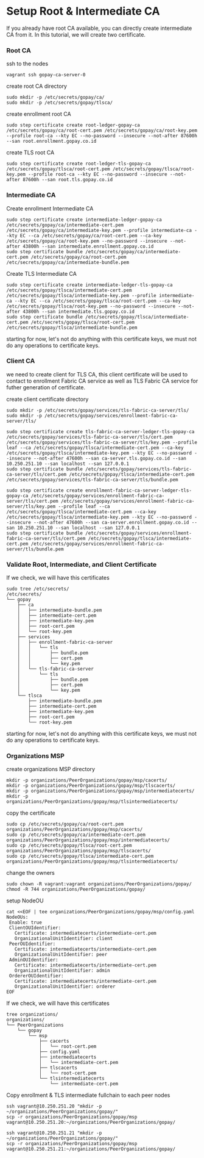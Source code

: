 # Setup Root & Intermediate CA
If you already have root CA available, you can directly create intermediate CA from it. In this tutorial, we will create two certificate.

### Root CA
ssh to the nodes
```shell
vagrant ssh gopay-ca-server-0
```

create root CA directory
```shell
sudo mkdir -p /etc/secrets/gopay/ca/
sudo mkdir -p /etc/secrets/gopay/tlsca/
```

create enrollment root CA
```shell
sudo step certificate create root-ledger-gopay-ca /etc/secrets/gopay/ca/root-cert.pem /etc/secrets/gopay/ca/root-key.pem --profile root-ca --kty EC --no-password --insecure --not-after 87600h --san root.enrollment.gopay.co.id
```

create TLS root CA
```shell
sudo step certificate create root-ledger-tls-gopay-ca /etc/secrets/gopay/tlsca/root-cert.pem /etc/secrets/gopay/tlsca/root-key.pem --profile root-ca --kty EC --no-password --insecure --not-after 87600h --san root.tls.gopay.co.id
```

### Intermediate CA
Create enrollment Intermediate CA
```shell
sudo step certificate create intermediate-ledger-gopay-ca /etc/secrets/gopay/ca/intermediate-cert.pem /etc/secrets/gopay/ca/intermediate-key.pem --profile intermediate-ca --kty EC --ca /etc/secrets/gopay/ca/root-cert.pem --ca-key /etc/secrets/gopay/ca/root-key.pem --no-password --insecure --not-after 43800h --san intermediate.enrollment.gopay.co.id
sudo step certificate bundle /etc/secrets/gopay/ca/intermediate-cert.pem /etc/secrets/gopay/ca/root-cert.pem /etc/secrets/gopay/ca/intermediate-bundle.pem
```

Create TLS Intermediate CA
```shell
sudo step certificate create intermediate-ledger-tls-gopay-ca /etc/secrets/gopay/tlsca/intermediate-cert.pem /etc/secrets/gopay/tlsca/intermediate-key.pem --profile intermediate-ca --kty EC --ca /etc/secrets/gopay/tlsca/root-cert.pem --ca-key /etc/secrets/gopay/tlsca/root-key.pem --no-password --insecure --not-after 43800h --san intermediate.tls.gopay.co.id
sudo step certificate bundle /etc/secrets/gopay/tlsca/intermediate-cert.pem /etc/secrets/gopay/tlsca/root-cert.pem /etc/secrets/gopay/tlsca/intermediate-bundle.pem
```

starting for now, let's not do anything with this certificate keys, we must not do any operations to certificate keys.

### Client CA
we need to create client for TLS CA, this client certificate will be used to contact to enrollment Fabric CA service as well as TLS Fabric CA service for futher generation of certificate.

create client certificate directory
```shell
sudo mkdir -p /etc/secrets/gopay/services/tls-fabric-ca-server/tls/
sudo mkdir -p /etc/secrets/gopay/services/enrollment-fabric-ca-server/tls/
```

```shell
sudo step certificate create tls-fabric-ca-server-ledger-tls-gopay-ca /etc/secrets/gopay/services/tls-fabric-ca-server/tls/cert.pem /etc/secrets/gopay/services/tls-fabric-ca-server/tls/key.pem --profile leaf --ca /etc/secrets/gopay/tlsca/intermediate-cert.pem --ca-key /etc/secrets/gopay/tlsca/intermediate-key.pem --kty EC --no-password --insecure --not-after 47600h --san ca-server.tls.gopay.co.id --san 10.250.251.10 --san localhost --san 127.0.0.1
sudo step certificate bundle /etc/secrets/gopay/services/tls-fabric-ca-server/tls/cert.pem /etc/secrets/gopay/tlsca/intermediate-cert.pem /etc/secrets/gopay/services/tls-fabric-ca-server/tls/bundle.pem

sudo step certificate create enrollment-fabric-ca-server-ledger-tls-gopay-ca /etc/secrets/gopay/services/enrollment-fabric-ca-server/tls/cert.pem /etc/secrets/gopay/services/enrollment-fabric-ca-server/tls/key.pem --profile leaf --ca /etc/secrets/gopay/tlsca/intermediate-cert.pem --ca-key /etc/secrets/gopay/tlsca/intermediate-key.pem --kty EC --no-password --insecure --not-after 47600h --san ca-server.enrollment.gopay.co.id --san 10.250.251.10 --san localhost --san 127.0.0.1
sudo step certificate bundle /etc/secrets/gopay/services/enrollment-fabric-ca-server/tls/cert.pem /etc/secrets/gopay/tlsca/intermediate-cert.pem /etc/secrets/gopay/services/enrollment-fabric-ca-server/tls/bundle.pem
```

### Validate Root, Intermediate, and Client Certificate
If we check, we will have this certificates
```
sudo tree /etc/secrets/
/etc/secrets/
└── gopay
    ├── ca
    │   ├── intermediate-bundle.pem
    │   ├── intermediate-cert.pem
    │   ├── intermediate-key.pem
    │   ├── root-cert.pem
    │   └── root-key.pem
    ├── services
    │   ├── enrollment-fabric-ca-server
    │   │   └── tls
    │   │       ├── bundle.pem
    │   │       ├── cert.pem
    │   │       └── key.pem
    │   └── tls-fabric-ca-server
    │       └── tls
    │           ├── bundle.pem
    │           ├── cert.pem
    │           └── key.pem
    └── tlsca
        ├── intermediate-bundle.pem
        ├── intermediate-cert.pem
        ├── intermediate-key.pem
        ├── root-cert.pem
        └── root-key.pem
```
starting for now, let's not do anything with this certificate keys, we must not do any operations to certificate keys.

### Organizations MSP
create organizations MSP directory
```
mkdir -p organizations/PeerOrganizations/gopay/msp/cacerts/
mkdir -p organizations/PeerOrganizations/gopay/msp/tlscacerts/
mkdir -p organizations/PeerOrganizations/gopay/msp/intermediatecerts/
mkdir -p organizations/PeerOrganizations/gopay/msp/tlsintermediatecerts/
```

copy the certificate
```
sudo cp /etc/secrets/gopay/ca/root-cert.pem organizations/PeerOrganizations/gopay/msp/cacerts/
sudo cp /etc/secrets/gopay/ca/intermediate-cert.pem organizations/PeerOrganizations/gopay/msp/intermediatecerts/
sudo cp /etc/secrets/gopay/tlsca/root-cert.pem organizations/PeerOrganizations/gopay/msp/tlscacerts/
sudo cp /etc/secrets/gopay/tlsca/intermediate-cert.pem organizations/PeerOrganizations/gopay/msp/tlsintermediatecerts/
```

change the owners
```
sudo chown -R vagrant:vagrant organizations/PeerOrganizations/gopay/
chmod -R 744 organizations/PeerOrganizations/gopay/
```

setup NodeOU
```
cat <<EOF | tee organizations/PeerOrganizations/gopay/msp/config.yaml
NodeOUs:
 Enable: true
 ClientOUIdentifier:
   Certificate: intermediatecerts/intermediate-cert.pem
   OrganizationalUnitIdentifier: client
 PeerOUIdentifier:
   Certificate: intermediatecerts/intermediate-cert.pem
   OrganizationalUnitIdentifier: peer
 AdminOUIdentifier:
   Certificate: intermediatecerts/intermediate-cert.pem
   OrganizationalUnitIdentifier: admin
 OrdererOUIdentifier:
   Certificate: intermediatecerts/intermediate-cert.pem
   OrganizationalUnitIdentifier: orderer
EOF
```

If we check, we will have this certificates
```
tree organizations/
organizations/
└── PeerOrganizations
    └── gopay
        └── msp
            ├── cacerts
            │   └── root-cert.pem
            ├── config.yaml
            ├── intermediatecerts
            │   └── intermediate-cert.pem
            ├── tlscacerts
            │   └── root-cert.pem
            └── tlsintermediatecerts
                └── intermediate-cert.pem
```

Copy enrollment & TLS intermediate fullchain to each peer nodes
```
ssh vagrant@10.250.251.20 "mkdir -p ~/organizations/PeerOrganizations/gopay/"
scp -r organizations/PeerOrganizations/gopay/msp vagrant@10.250.251.20:~/organizations/PeerOrganizations/gopay/

ssh vagrant@10.250.251.21 "mkdir -p ~/organizations/PeerOrganizations/gopay/"
scp -r organizations/PeerOrganizations/gopay/msp vagrant@10.250.251.21:~/organizations/PeerOrganizations/gopay/
```
